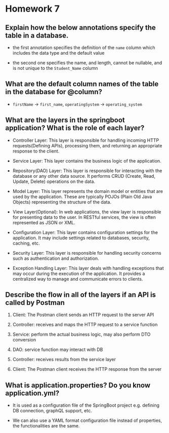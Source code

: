 # Homework 7



## Explain how the below annotations specify the table in a database.



- the first annotation specifies the definition of the `name` column which includes the data type and the default value

- the second one specifies the name, and length, cannot be nullable, and is not unique to the `Student_Name` column



## What are the default column names of the table in the database for @column?



- `firstName` -> `first_name`, `operatingSystem` -> `operating_system`



## What are the layers in the springboot application? What is the role of each layer?



- Controller Layer: This layer is responsible for handling incoming HTTP requests(Defining APIs), processing them, and returning an appropriate response to the client.

- Service Layer: This layer contains the business logic of the application.

- Repository(DAO) Layer: This layer is responsible for interacting with the database or any other data source. It performs CRUD (Create, Read, Update, Delete) operations on the data.

- Model Layer: This layer represents the domain model or entities that are used by the application. These are typically POJOs (Plain Old Java Objects) representing the structure of the data.

- View Layer(Optional): In web applications, the view layer is responsible for presenting data to the user. In RESTful services, the view is often represented as JSON or XML.

- Configuration Layer: This layer contains configuration settings for the application. It may include settings related to databases, security, caching, etc.

- Security Layer: This layer is responsible for handling security concerns such as authentication and authorization.

- Exception Handling Layer:  This layer deals with handling exceptions that may occur during the execution of the application. It provides a centralized way to manage and communicate errors to clients.



## Describe the flow in all of the layers if an API is called by Postman



1. Client: The Postman client sends an HTTP request to the server API

2. Controller: receives and maps the HTTP request to a service function

3. Service: perform the actual business logic, may also perform DTO conversion

4. DAO: service function may interact with DB

5. Controller: receives results from the service layer

6. Client: The Postman client receives the HTTP response from the server



## What is application.properties? Do you know application.yml?



- It is used as a configuration file of the SpringBoot project e.g. defining DB connection, graphQL support, etc.

- We can also use a YAML format configuration file instead of properties, the functionalities are the same.


